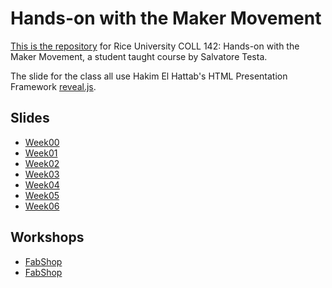Hands-on with the Maker Movement
=====

[This is the repository](https://github.com/SalvatoreT/howmm) for Rice University COLL 142: Hands-on with the Maker Movement, a student taught course by Salvatore Testa.

The slide for the class all use Hakim El Hattab's HTML Presentation Framework [reveal.js](https://github.com/hakimel/reveal.js).

Slides
-----
- [Week00](http://howtmm.com/week00/#/)
- [Week01](http://howtmm.com/week01/#/)
- [Week02](http://howtmm.com/week02/#/)
- [Week03](http://howtmm.com/week03/#/)
- [Week04](http://howtmm.com/week04/#/)
- [Week05](http://howtmm.com/week05/)
- [Week06](http://howtmm.com/week06/#/)

Workshops
-----
- [FabShop](http://howtmm.com/fabshop/#/)
- [FabShop](http://howtmm.com/ethernest/#/)